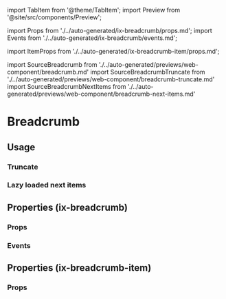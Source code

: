 import TabItem from '@theme/TabItem';
import Preview from '@site/src/components/Preview';

import Props from './../auto-generated/ix-breadcrumb/props.md';
import Events from './../auto-generated/ix-breadcrumb/events.md';

import ItemProps from './../auto-generated/ix-breadcrumb-item/props.md';

import SourceBreadcrumb from './../auto-generated/previews/web-component/breadcrumb.md'
import SourceBreadcrumbTruncate from './../auto-generated/previews/web-component/breadcrumb-truncate.md'
import SourceBreadcrumbNextItems from './../auto-generated/previews/web-component/breadcrumb-next-items.md'

# Breadcrumb

## Usage

<Preview name="breadcrumb" height="8rem">
  <TabItem value="javascript">
    <SourceBreadcrumb />
  </TabItem>
</Preview>

### Truncate

<Preview name="breadcrumb-truncate" height="10rem">
  <TabItem value="javascript">
    <SourceBreadcrumbTruncate />
  </TabItem>
</Preview>

### Lazy loaded next items

<Preview name="breadcrumb-next-items" height="8rem">
  <TabItem value="javascript">
    <SourceBreadcrumbNextItems />
  </TabItem>
</Preview>

## Properties (ix-breadcrumb)

### Props

<Props />

### Events

<Events />

## Properties (ix-breadcrumb-item)

### Props

<ItemProps />
